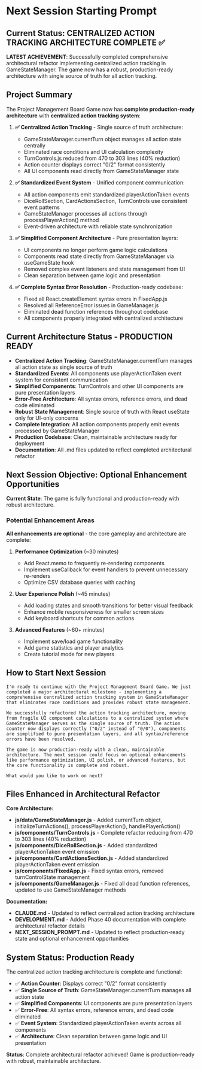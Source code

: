 # Next Session Starting Prompt

## Current Status: CENTRALIZED ACTION TRACKING ARCHITECTURE COMPLETE ✅

**LATEST ACHIEVEMENT**: Successfully completed comprehensive architectural refactor implementing centralized action tracking in GameStateManager. The game now has a robust, production-ready architecture with single source of truth for all action tracking.

## Project Summary

The Project Management Board Game now has **complete production-ready architecture** with **centralized action tracking system**:

1. **✅ Centralized Action Tracking** - Single source of truth architecture:
   - GameStateManager.currentTurn object manages all action state centrally
   - Eliminated race conditions and UI calculation complexity
   - TurnControls.js reduced from 470 to 303 lines (40% reduction)
   - Action counter displays correct "0/2" format consistently
   - All UI components read directly from GameStateManager state

2. **✅ Standardized Event System** - Unified component communication:
   - All action components emit standardized playerActionTaken events
   - DiceRollSection, CardActionsSection, TurnControls use consistent event patterns
   - GameStateManager processes all actions through processPlayerAction() method
   - Event-driven architecture with reliable state synchronization

3. **✅ Simplified Component Architecture** - Pure presentation layers:
   - UI components no longer perform game logic calculations
   - Components read state directly from GameStateManager via useGameState hook
   - Removed complex event listeners and state management from UI
   - Clean separation between game logic and presentation

4. **✅ Complete Syntax Error Resolution** - Production-ready codebase:
   - Fixed all React.createElement syntax errors in FixedApp.js
   - Resolved all ReferenceError issues in GameManager.js
   - Eliminated dead function references throughout codebase
   - All components properly integrated with centralized architecture

## Current Architecture Status - PRODUCTION READY

- **Centralized Action Tracking**: GameStateManager.currentTurn manages all action state as single source of truth
- **Standardized Events**: All components use playerActionTaken event system for consistent communication
- **Simplified Components**: TurnControls and other UI components are pure presentation layers
- **Error-Free Architecture**: All syntax errors, reference errors, and dead code eliminated
- **Robust State Management**: Single source of truth with React useState only for UI-only concerns
- **Complete Integration**: All action components properly emit events processed by GameStateManager
- **Production Codebase**: Clean, maintainable architecture ready for deployment
- **Documentation**: All .md files updated to reflect completed architectural refactor

## Next Session Objective: Optional Enhancement Opportunities

**Current State**: The game is fully functional and production-ready with robust architecture.

### Potential Enhancement Areas

**All enhancements are optional** - the core gameplay and architecture are complete:

1. **Performance Optimization** (~30 minutes)
   - Add React.memo to frequently re-rendering components
   - Implement useCallback for event handlers to prevent unnecessary re-renders
   - Optimize CSV database queries with caching

2. **User Experience Polish** (~45 minutes)
   - Add loading states and smooth transitions for better visual feedback
   - Enhance mobile responsiveness for smaller screen sizes
   - Add keyboard shortcuts for common actions

3. **Advanced Features** (~60+ minutes)
   - Implement save/load game functionality
   - Add game statistics and player analytics
   - Create tutorial mode for new players

## How to Start Next Session

```
I'm ready to continue with the Project Management Board Game. We just completed a major architectural milestone - implementing a comprehensive centralized action tracking system in GameStateManager that eliminates race conditions and provides robust state management.

We successfully refactored the action tracking architecture, moving from fragile UI component calculations to a centralized system where GameStateManager serves as the single source of truth. The action counter now displays correctly ("0/2" instead of "0/0"), components are simplified to pure presentation layers, and all syntax/reference errors have been resolved.

The game is now production-ready with a clean, maintainable architecture. The next session could focus on optional enhancements like performance optimization, UI polish, or advanced features, but the core functionality is complete and robust.

What would you like to work on next?
```

## Files Enhanced in Architectural Refactor

**Core Architecture:**
- **js/data/GameStateManager.js** - Added currentTurn object, initializeTurnActions(), processPlayerAction(), handlePlayerAction()
- **js/components/TurnControls.js** - Complete refactor reducing from 470 to 303 lines (40% reduction)
- **js/components/DiceRollSection.js** - Added standardized playerActionTaken event emission
- **js/components/CardActionsSection.js** - Added standardized playerActionTaken event emission
- **js/components/FixedApp.js** - Fixed syntax errors, removed turnControlState management
- **js/components/GameManager.js** - Fixed all dead function references, updated to use GameStateManager methods

**Documentation:**
- **CLAUDE.md** - Updated to reflect centralized action tracking architecture
- **DEVELOPMENT.md** - Added Phase 40 documentation with complete architectural refactor details
- **NEXT_SESSION_PROMPT.md** - Updated to reflect production-ready state and optional enhancement opportunities

## System Status: Production Ready

The centralized action tracking architecture is complete and functional:
- ✅ **Action Counter**: Displays correct "0/2" format consistently
- ✅ **Single Source of Truth**: GameStateManager.currentTurn manages all action state
- ✅ **Simplified Components**: UI components are pure presentation layers
- ✅ **Error-Free**: All syntax errors, reference errors, and dead code eliminated
- ✅ **Event System**: Standardized playerActionTaken events across all components
- ✅ **Architecture**: Clean separation between game logic and UI presentation

**Status**: Complete architectural refactor achieved! Game is production-ready with robust, maintainable architecture.